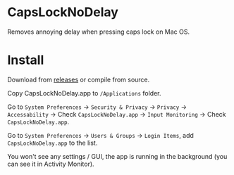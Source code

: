 # CapsLockNoDelay
Removes annoying delay when pressing caps lock on Mac OS.

# Install
Download from [releases](https://github.com/gkpln3/CapsLockNoDelay/releases) or compile from source.

Copy CapsLockNoDelay.app to `/Applications` folder.

Go to `System Preferences` -> `Security & Privacy` -> `Privacy` -> `Accessability` -> Check `CapsLockNoDelay.app` -> `Input Monitoring` -> Check `CapsLockNoDelay.app`.

Go to `System Preferences` -> `Users & Groups` -> `Login Items`, add `CapsLockNoDelay.app` to the list.

You won't see any settings / GUI, the app is running in the background (you can see it in Activity Monitor).
